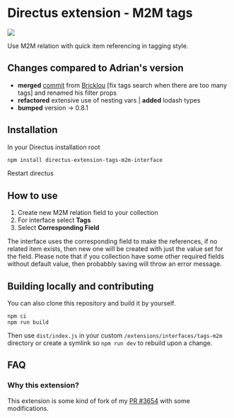 # Directus extension - M2M tags

![](https://raw.githubusercontent.com/dimitrov-adrian/directus-extension-tags-m2m-interface/main/screenshot.gif)

Use M2M relation with quick item referencing in tagging style.

## Changes compared to Adrian's version

- **merged**
  [commit](https://github.com/Bricklou/directus-extension-tags-m2m-interface/commit/6fa91d9a9e244ffb7dd910decc1d8df9c4a3182f)
  from [Bricklou](https://github.com/Bricklou) [fix tags search when there are too many tags] and renamed his filter
  props
- **refactored** extensive use of nesting vars | **added** lodash types
- **bumped** version -> 0.8.1

## Installation

In your Directus installation root

```bash
npm install directus-extension-tags-m2m-interface
```

Restart directus

## How to use

1. Create new M2M relation field to your collection
2. For interface select **Tags**
3. Select **Corresponding Field**

The interface uses the corresponding field to make the references, if no related item exists, then new one will be
created with just the value set for the field. Please note that if you collection have some other required fields
without default value, then probabbly saving will throw an error message.

## Building locally and contributing

You can also clone this repository and build it by yourself.

```
npm ci
npm run build
```

Then use `dist/index.js` in your custom `/extensions/interfaces/tags-m2m` directory or create a symlink so `npm run dev`
to rebuild upon a change.

## FAQ

### Why this extension?

This extension is some kind of fork of my [PR #3654](https://github.com/directus/directus/pull/3654) with some
modifications.
